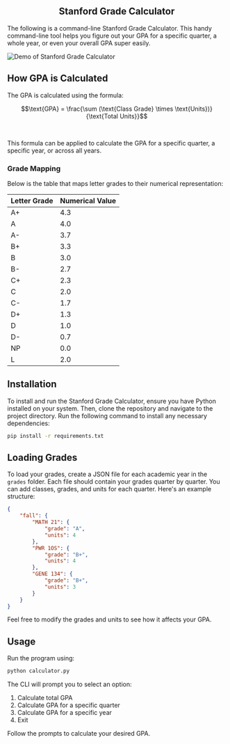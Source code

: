 <h2 style="text-align: center;">Stanford Grade Calculator</h1>

The following is a command-line Stanford Grade Calculator. This handy command-line tool helps you figure out your GPA for a specific quarter, a whole year, or even your overall GPA super easily.

![Demo of Stanford Grade Calculator](https://github.com/markmusic27/gpa_calculator/blob/main/docs/demo.png?raw=true)


## How GPA is Calculated

The GPA is calculated using the formula:

```math
\text{GPA} = \frac{\sum (\text{Class Grade} \times \text{Units})}{\text{Total Units}}
```
<br>


This formula can be applied to calculate the GPA for a specific quarter, a specific year, or across all years.

### Grade Mapping

Below is the table that maps letter grades to their numerical representation:

| Letter Grade | Numerical Value |
|--------------|-----------------|
| A+           | 4.3             |
| A            | 4.0             |
| A-           | 3.7             |
| B+           | 3.3             |
| B            | 3.0             |
| B-           | 2.7             |
| C+           | 2.3             |
| C            | 2.0             |
| C-           | 1.7             |
| D+           | 1.3             |
| D            | 1.0             |
| D-           | 0.7             |
| NP           | 0.0             |
| L            | 2.0             |

## Installation

To install and run the Stanford Grade Calculator, ensure you have Python installed on your system. Then, clone the repository and navigate to the project directory. Run the following command to install any necessary dependencies:

```bash
pip install -r requirements.txt
```

## Loading Grades

To load your grades, create a JSON file for each academic year in the `grades` folder. Each file should contain your grades quarter by quarter. You can add classes, grades, and units for each quarter. Here's an example structure:

```json
{
    "fall": {
        "MATH 21": {
            "grade": "A",
            "units": 4
        },
        "PWR 1OS": {
            "grade": "B+",
            "units": 4
        },
        "GENE 134": {
            "grade": "B+",
            "units": 3
        }
    }
}
```

Feel free to modify the grades and units to see how it affects your GPA.

## Usage

Run the program using:

```bash
python calculator.py
```

The CLI will prompt you to select an option:

1. Calculate total GPA
2. Calculate GPA for a specific quarter
3. Calculate GPA for a specific year
4. Exit

Follow the prompts to calculate your desired GPA.

